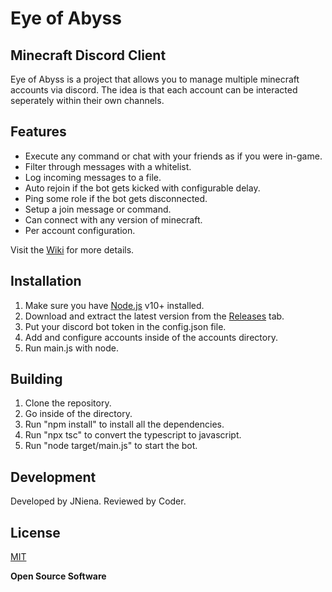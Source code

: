 # Eye of Abyss
## Minecraft Discord Client

Eye of Abyss is a project that allows you to manage multiple minecraft accounts via discord.
The idea is that each account can be interacted seperately within their own channels.

## Features

- Execute any command or chat with your friends as if you were in-game.
- Filter through messages with a whitelist.
- Log incoming messages to a file.
- Auto rejoin if the bot gets kicked with configurable delay.
- Ping some role if the bot gets disconnected.
- Setup a join message or command.
- Can connect with any version of minecraft.
- Per account configuration.

Visit the [Wiki](https://github.com/JNiena/Eye-of-Abyss/wiki) for more details.

## Installation

1. Make sure you have [Node.js](https://nodejs.org/) v10+ installed.
2. Download and extract the latest version from the [Releases](https://github.com/JNiena/Eye-of-Abyss/releases) tab.
3. Put your discord bot token in the config.json file.
4. Add and configure accounts inside of the accounts directory.
5. Run main.js with node.

## Building

1. Clone the repository.
2. Go inside of the directory.
4. Run "npm install"  to install all the dependencies.
3. Run "npx tsc" to convert the typescript to javascript.
4. Run "node target/main.js" to start the bot.

## Development

Developed by JNiena.
Reviewed by Coder.

## License

[MIT](https://github.com/JNiena/Eye-of-Abyss/blob/main/LICENSE)

**Open Source Software**